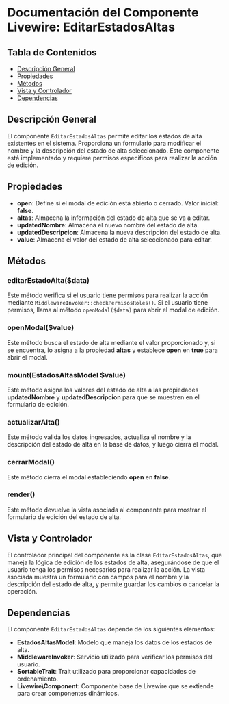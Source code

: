 # Documentación del Componente Livewire: EditarEstadosAltas

## Tabla de Contenidos
- [Descripción General](#descripción-general)
- [Propiedades](#propiedades)
- [Métodos](#métodos)
- [Vista y Controlador](#vista-y-controlador)
- [Dependencias](#dependencias)

## Descripción General
El componente `EditarEstadosAltas` permite editar los estados de alta existentes en el sistema. Proporciona un formulario para modificar el nombre y la descripción del estado de alta seleccionado. Este componente está implementado y requiere permisos específicos para realizar la acción de edición.

## Propiedades

- **open**: Define si el modal de edición está abierto o cerrado. Valor inicial: **false**.
- **altas**: Almacena la información del estado de alta que se va a editar.
- **updatedNombre**: Almacena el nuevo nombre del estado de alta.
- **updatedDescripcion**: Almacena la nueva descripción del estado de alta.
- **value**: Almacena el valor del estado de alta seleccionado para editar.

## Métodos

### editarEstadoAlta($data)
Este método verifica si el usuario tiene permisos para realizar la acción mediante `MiddlewareInvoker::checkPermisosRoles()`. Si el usuario tiene permisos, llama al método `openModal($data)` para abrir el modal de edición.

### openModal($value)
Este método busca el estado de alta mediante el valor proporcionado y, si se encuentra, lo asigna a la propiedad **altas** y establece **open** en **true** para abrir el modal.

### mount(EstadosAltasModel $value)
Este método asigna los valores del estado de alta a las propiedades **updatedNombre** y **updatedDescripcion** para que se muestren en el formulario de edición.

### actualizarAlta()
Este método valida los datos ingresados, actualiza el nombre y la descripción del estado de alta en la base de datos, y luego cierra el modal.

### cerrarModal()
Este método cierra el modal estableciendo **open** en **false**.

### render()
Este método devuelve la vista asociada al componente para mostrar el formulario de edición del estado de alta.

## Vista y Controlador
El controlador principal del componente es la clase `EditarEstadosAltas`, que maneja la lógica de edición de los estados de alta, asegurándose de que el usuario tenga los permisos necesarios para realizar la acción. La vista asociada muestra un formulario con campos para el nombre y la descripción del estado de alta, y permite guardar los cambios o cancelar la operación.

## Dependencias

El componente `EditarEstadosAltas` depende de los siguientes elementos:

- **EstadosAltasModel**: Modelo que maneja los datos de los estados de alta.
- **MiddlewareInvoker**: Servicio utilizado para verificar los permisos del usuario.
- **SortableTrait**: Trait utilizado para proporcionar capacidades de ordenamiento.
- **Livewire\Component**: Componente base de Livewire que se extiende para crear componentes dinámicos.

